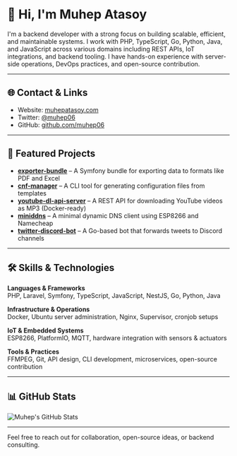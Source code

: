 # 👋 Hi, I'm Muhep Atasoy

I'm a backend developer with a strong focus on building scalable, efficient, and maintainable systems. I work with PHP, TypeScript, Go, Python, Java, and JavaScript across various domains including REST APIs, IoT integrations, and backend tooling. I have hands-on experience with server-side operations, DevOps practices, and open-source contribution.

---

## 🌐 Contact & Links

- Website: [muhepatasoy.com](https://muhepatasoy.com)
- Twitter: [@muhep06](https://twitter.com/muhep06)
- GitHub: [github.com/muhep06](https://github.com/muhep06)

---

## 🚀 Featured Projects

- **[exporter-bundle](https://github.com/90pixel/exporter-bundle)** – A Symfony bundle for exporting data to formats like PDF and Excel  
- **[cnf-manager](https://github.com/90pixel/cnf-manager)** – A CLI tool for generating configuration files from templates  
- **[youtube-dl-api-server](https://github.com/muhep06/youtube-dl-api-server)** – A REST API for downloading YouTube videos as MP3 (Docker-ready)  
- **[miniddns](https://github.com/muhep06/miniddns)** – A minimal dynamic DNS client using ESP8266 and Namecheap  
- **[twitter-discord-bot](https://github.com/muhep06/twitter-discord-bot)** – A Go-based bot that forwards tweets to Discord channels

---

## 🛠️ Skills & Technologies

**Languages & Frameworks**  
PHP, Laravel, Symfony, TypeScript, JavaScript, NestJS, Go, Python, Java

**Infrastructure & Operations**  
Docker, Ubuntu server administration, Nginx, Supervisor, cronjob setups

**IoT & Embedded Systems**  
ESP8266, PlatformIO, MQTT, hardware integration with sensors & actuators

**Tools & Practices**  
FFMPEG, Git, API design, CLI development, microservices, open-source contribution

---

## 📊 GitHub Stats

![Muhep's GitHub Stats](https://github-readme-stats.vercel.app/api?username=muhep06&show_icons=true&theme=radical)

---

Feel free to reach out for collaboration, open-source ideas, or backend consulting.
